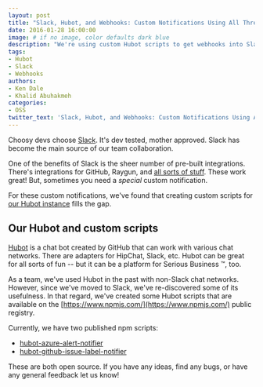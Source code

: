 ```yaml
---
layout: post
title: "Slack, Hubot, and Webhooks: Custom Notifications Using All Three"
date: 2016-01-28 16:00:00
image: # if no image, color defaults dark blue
description: "We're using custom Hubot scripts to get webhooks into Slack!"
tags:
- Hubot
- Slack
- Webhooks
authors:
- Ken Dale
- Khalid Abuhakmeh
categories:
- OSS
twitter_text: 'Slack, Hubot, and Webhooks: Custom Notifications Using All Three'
---
```


Choosy devs choose [Slack](https://slack.com/). It's dev tested, mother approved. Slack has become the main source of our team collaboration.

One of the benefits of Slack is the sheer number of pre-built integrations. There's integrations for GitHub, Raygun, and [all sorts of stuff](https://slack.com/apps). These work great! But, sometimes you need a *special* custom notification.

For these custom notifications, we've found that creating custom scripts for [our Hubot instance](https://github.com/ritterim/hubot) fills the gap.

## Our Hubot and custom scripts

[Hubot](https://hubot.github.com/) is a chat bot created by GitHub that can work with various chat networks. There are adapters for HipChat, Slack, etc. Hubot can be great for all sorts of fun -- but it can be a platform for Serious Business &trade;, too.

As a team, we've used Hubot in the past with non-Slack chat networks. However, since we've moved to Slack, we've re-discovered some of its usefulness. In that regard, we've created some Hubot scripts that are available on the [https://www.npmjs.com/](https://www.npmjs.com/) public registry.

Currently, we have two published npm scripts:

- [hubot-azure-alert-notifier](https://www.npmjs.com/package/hubot-azure-alert-notifier)
- [hubot-github-issue-label-notifier](https://www.npmjs.com/package/hubot-github-issue-label-notifier)

These are both open source. If you have any ideas, find any bugs, or have any general feedback let us know!
